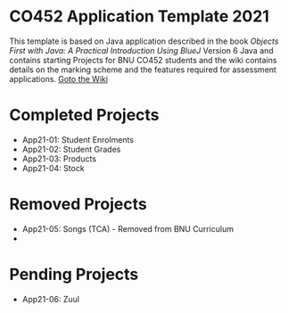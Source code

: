 # CO452 Application Template 2021
This template is based on Java application described in the book *Objects First with Java: A Practical Introduction Using BlueJ* Version 6 Java and contains starting Projects for BNU CO452 students and the wiki contains details on the marking scheme and the features required for assessment applications.
[Goto the Wiki](https://github.com/BNU-CO452/BlueJ-Apps/wiki)

# Completed Projects
- App21-01: Student Enrolments
- App21-02: Student Grades
- App21-03: Products
- App21-04: Stock

# Removed Projects
- App21-05: Songs (TCA) - Removed from BNU Curriculum
- 
# Pending Projects
- App21-06: Zuul
